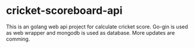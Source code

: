 # cricket-scoreboard-api
This is an golang web api project for calculate cricket score.
Go-gin is used as web wrapper and mongodb is used as database.
More updates are comming.
